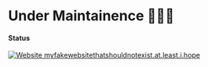 
# Under Maintainence 👷🏻‍♂️
#### Status
[![Website myfakewebsitethatshouldnotexist.at.least.i.hope](https://img.shields.io/website-up-down-green-red/http/myfakewebsitethatshouldnotexist.at.least.i.hope.svg)](http://https://github.com/Ns-AnoNymouS/tg-convert-bot)
